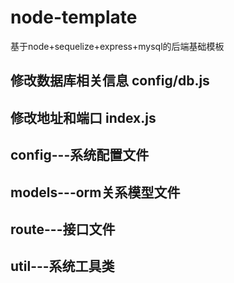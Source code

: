 # node-template
基于node+sequelize+express+mysql的后端基础模板

## 修改数据库相关信息 config/db.js
## 修改地址和端口 index.js

## config---系统配置文件
## models---orm关系模型文件
## route---接口文件
## util---系统工具类

